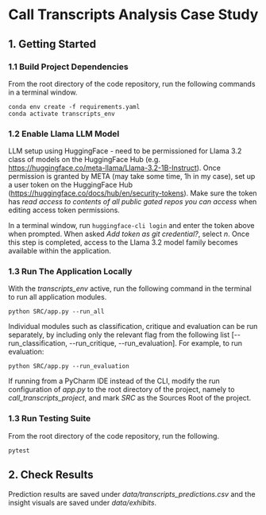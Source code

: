 # Call Transcripts Analysis Case Study 

## 1. Getting Started

### 1.1 Build Project Dependencies
From the root directory of the code repository, run the following commands in a terminal window.

```
conda env create -f requirements.yaml
conda activate transcripts_env
``` 

### 1.2 Enable Llama LLM Model 
LLM setup using HuggingFace - need to be permissioned for Llama 3.2 class of models on the HuggingFace Hub (e.g. https://huggingface.co/meta-llama/Llama-3.2-1B-Instruct). Once permission is granted by META (may take some time, 1h in my case), set up a user token on the HuggingFace Hub (https://huggingface.co/docs/hub/en/security-tokens). Make sure the token has *read access to contents of all public gated repos you can access* when editing access token permissions.

In a terminal window, run ```huggingface-cli login``` and enter the token above when prompted. When asked *Add token as git credential?*, select *n*. Once this step is completed, access to the Llama 3.2 model family becomes available within the application.

### 1.3 Run The Application Locally

With the *transcripts_env* active, run the following command in the terminal to run all application modules.

``` 
python SRC/app.py --run_all
``` 

Individual modules such as classification, critique and evaluation can be run separately, by including only the relevant flag from the following list [--run_classification, --run_critique, --run_evaluation]. For example, to run evaluation:

``` 
python SRC/app.py --run_evaluation
``` 

If running from a PyCharm IDE instead of the CLI, modify the run configuration of *app.py* to the root directory of the project, namely to *call_transcripts_project*, and mark *SRC* as the Sources Root of the project. 

### 1.3 Run Testing Suite
From the root directory of the code repository, run the following.
```
pytest
``` 

## 2. Check Results
Prediction results are saved under *data/transcripts_predictions.csv* and the insight visuals are saved under *data/exhibits*.






